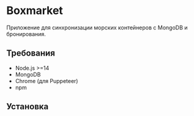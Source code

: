 # Boxmarket

Приложение для синхронизации морских контейнеров с MongoDB и бронирования.

## Требования

- Node.js >=14
- MongoDB
- Chrome (для Puppeteer)
- npm

## Установка

